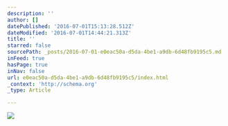 ```yaml
---
description: ''
author: []
datePublished: '2016-07-01T15:13:28.512Z'
dateModified: '2016-07-01T14:44:21.313Z'
title: ''
starred: false
sourcePath: _posts/2016-07-01-e0eac50a-d5da-4be1-a9db-6d48fb9195c5.md
inFeed: true
hasPage: true
inNav: false
url: e0eac50a-d5da-4be1-a9db-6d48fb9195c5/index.html
_context: 'http://schema.org'
_type: Article

---
```

![](https://the-grid-user-content.s3-us-west-2.amazonaws.com/2fda1d60-b3b8-4d82-bac9-6e5fd91082cf.jpg)